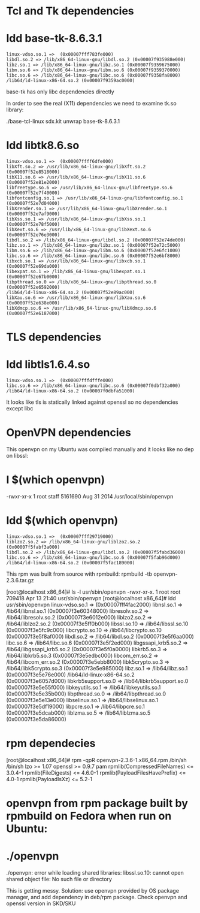 Tcl and Tk dependencies
======================

# ldd base-tk-8.6.3.1 
    linux-vdso.so.1 =>  (0x00007fff783fe000)
    libdl.so.2 => /lib/x86_64-linux-gnu/libdl.so.2 (0x00007f935988e000)
    libz.so.1 => /lib/x86_64-linux-gnu/libz.so.1 (0x00007f9359675000)
    libm.so.6 => /lib/x86_64-linux-gnu/libm.so.6 (0x00007f9359370000)
    libc.so.6 => /lib/x86_64-linux-gnu/libc.so.6 (0x00007f9358fa8000)
    /lib64/ld-linux-x86-64.so.2 (0x00007f9359ac0000)

base-tk has only libc dependencies directly

In order to see the real (X11) dependencies we need to examine tk.so library:

./base-tcl-linux sdx.kit unwrap base-tk-8.6.3.1

# ldd libtk8.6.so 
    linux-vdso.so.1 =>  (0x00007ffff6dfe000)
    libXft.so.2 => /usr/lib/x86_64-linux-gnu/libXft.so.2 (0x00007f52e8518000)
    libX11.so.6 => /usr/lib/x86_64-linux-gnu/libX11.so.6 (0x00007f52e81e2000)
    libfreetype.so.6 => /usr/lib/x86_64-linux-gnu/libfreetype.so.6 (0x00007f52e7f40000)
    libfontconfig.so.1 => /usr/lib/x86_64-linux-gnu/libfontconfig.so.1 (0x00007f52e7d04000)
    libXrender.so.1 => /usr/lib/x86_64-linux-gnu/libXrender.so.1 (0x00007f52e7af9000)
    libXss.so.1 => /usr/lib/x86_64-linux-gnu/libXss.so.1 (0x00007f52e78f5000)
    libXext.so.6 => /usr/lib/x86_64-linux-gnu/libXext.so.6 (0x00007f52e76e3000)
    libdl.so.2 => /lib/x86_64-linux-gnu/libdl.so.2 (0x00007f52e74de000)
    libz.so.1 => /lib/x86_64-linux-gnu/libz.so.1 (0x00007f52e72c5000)
    libm.so.6 => /lib/x86_64-linux-gnu/libm.so.6 (0x00007f52e6fc1000)
    libc.so.6 => /lib/x86_64-linux-gnu/libc.so.6 (0x00007f52e6bf8000)
    libxcb.so.1 => /usr/lib/x86_64-linux-gnu/libxcb.so.1 (0x00007f52e69da000)
    libexpat.so.1 => /lib/x86_64-linux-gnu/libexpat.so.1 (0x00007f52e67b0000)
    libpthread.so.0 => /lib/x86_64-linux-gnu/libpthread.so.0 (0x00007f52e6592000)
    /lib64/ld-linux-x86-64.so.2 (0x00007f52e89ac000)
    libXau.so.6 => /usr/lib/x86_64-linux-gnu/libXau.so.6 (0x00007f52e638e000)
    libXdmcp.so.6 => /usr/lib/x86_64-linux-gnu/libXdmcp.so.6 (0x00007f52e6187000)


TLS dependencies
================

# ldd libtls1.6.4.so 
    linux-vdso.so.1 =>  (0x00007fffdfffe000)
    libc.so.6 => /lib/x86_64-linux-gnu/libc.so.6 (0x00007f0dbf32a000)
    /lib64/ld-linux-x86-64.so.2 (0x00007f0dbfa51000)

It looks like tls is statically linked against openssl so no dependencies except libc


OpenVPN dependencies
======================

This openvpn on my Ubuntu was compiled manually and it looks like no dep on libssl:

# l $(which openvpn)
-rwxr-xr-x 1 root staff 5161690 Aug 31  2014 /usr/local/sbin/openvpn
# ldd $(which openvpn)
    linux-vdso.so.1 =>  (0x00007fff29719000)
    liblzo2.so.2 => /lib/x86_64-linux-gnu/liblzo2.so.2 (0x00007f5fabf3a000)
    libdl.so.2 => /lib/x86_64-linux-gnu/libdl.so.2 (0x00007f5fabd36000)
    libc.so.6 => /lib/x86_64-linux-gnu/libc.so.6 (0x00007f5fab96d000)
    /lib64/ld-linux-x86-64.so.2 (0x00007f5fac189000)


This rpm was built from source with rpmbuild:
rpmbuild -tb openvpn-2.3.6.tar.gz 

[root@localhost x86_64]# ls -l usr/sbin/openvpn 
-rwxr-xr-x. 1 root root 709418 Apr 13 21:40 usr/sbin/openvpn
[root@localhost x86_64]# ldd usr/sbin/openvpn 
	linux-vdso.so.1 =>  (0x00007fff4fac2000)
	libnsl.so.1 => /lib64/libnsl.so.1 (0x00007f3e60348000)
	libresolv.so.2 => /lib64/libresolv.so.2 (0x00007f3e6012e000)
	liblzo2.so.2 => /lib64/liblzo2.so.2 (0x00007f3e5ff0b000)
	libssl.so.10 => /lib64/libssl.so.10 (0x00007f3e5fc9c000)
	libcrypto.so.10 => /lib64/libcrypto.so.10 (0x00007f3e5f8af000)
	libdl.so.2 => /lib64/libdl.so.2 (0x00007f3e5f6aa000)
	libc.so.6 => /lib64/libc.so.6 (0x00007f3e5f2ed000)
	libgssapi_krb5.so.2 => /lib64/libgssapi_krb5.so.2 (0x00007f3e5f0a0000)
	libkrb5.so.3 => /lib64/libkrb5.so.3 (0x00007f3e5edbc000)
	libcom_err.so.2 => /lib64/libcom_err.so.2 (0x00007f3e5ebb8000)
	libk5crypto.so.3 => /lib64/libk5crypto.so.3 (0x00007f3e5e985000)
	libz.so.1 => /lib64/libz.so.1 (0x00007f3e5e76e000)
	/lib64/ld-linux-x86-64.so.2 (0x00007f3e6057d000)
	libkrb5support.so.0 => /lib64/libkrb5support.so.0 (0x00007f3e5e55f000)
	libkeyutils.so.1 => /lib64/libkeyutils.so.1 (0x00007f3e5e35b000)
	libpthread.so.0 => /lib64/libpthread.so.0 (0x00007f3e5e13e000)
	libselinux.so.1 => /lib64/libselinux.so.1 (0x00007f3e5df19000)
	libpcre.so.1 => /lib64/libpcre.so.1 (0x00007f3e5dcab000)
	liblzma.so.5 => /lib64/liblzma.so.5 (0x00007f3e5da86000)


# rpm dependecies
[root@localhost x86_64]# rpm -qpR  openvpn-2.3.6-1.x86_64.rpm 
/bin/sh
/bin/sh
lzo >= 1.07
openssl >= 0.9.7
pam
rpmlib(CompressedFileNames) <= 3.0.4-1
rpmlib(FileDigests) <= 4.6.0-1
rpmlib(PayloadFilesHavePrefix) <= 4.0-1
rpmlib(PayloadIsXz) <= 5.2-1


# openvpn from rpm package built by rpmbuild on Fedora when run on Ubuntu:
# ./openvpn 
./openvpn: error while loading shared libraries: libssl.so.10: cannot open shared object file: No such file or directory

This is getting messy. Solution: use openvpn provided by OS package manager, and add dependency in deb/rpm package. Check openvpn and openssl version in SKD/SKU

